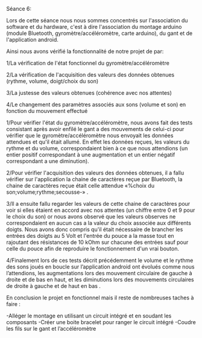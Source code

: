 Séance 6:

Lors de cette séance nous nous sommes concentrés sur l'association du software et du hardware, c'est à dire l'association du montage arduino (module Bluetooth, gyromètre/accéléromètre, carte arduino), du gant et de l'application android.

Ainsi nous avons vérifié la fonctionnalité de notre projet de par:

1/La vérification de l'état fonctionnel du gyromètre/accéléromètre

2/La vérification de l'acquisition des valeurs des données obtenues (rythme, volume, doigt/choix du son)

3/La justesse des valeurs obtenues (cohérence avec nos attentes)

4/Le changement des paramètres associés aux sons (volume et son) en fonction du mouvement effectué


1/Pour vérifier l'état du gyromètre/accéléromètre, nous avons fait des tests consistant après avoir enfilé le gant a des mouvements de celui-ci pour vérifier que le gyromètre/accéléromètre nous envoyait les données attendues et qu'il était allumé.
En effet les données reçues, les valeurs du rythme et du volume, correspondaient bien à ce que nous attendions (un entier positif correspondant à une augmentation et un entier négatif correspondant a une diminution).

2/Pour vérifier l'acquisition des valeurs des données obtenues, il a fallu vérifier sur l'application la chaine de caractères reçue par Bluetooth, la chaine de caractères reçue était celle attendue  «%choix du son;volume;rythme;secousse-» .

3/Il a ensuite fallu regarder les valeurs de cette chaine de caractères pour voir si elles étaient en accord avec nos attentes (un chiffre entre 0 et 9 pour le choix du son) or nous avons observé que les valeurs observes ne correspondaient en aucun cas a la valeur du choix associée aux différents doigts. Nous avons donc compris qu'il était nécessaire de brancher les entrées des doigts au 5 Volt et l'entrée du pouce a la masse tout en rajoutant des résistances de 10 kOhm sur chacune des entrées sauf pour celle du pouce afin de reproduire le fonctionnement d'un vrai bouton. 

4/Finalement lors de ces tests décrit  précédemment le volume et le rythme des sons joués en boucle sur l’application android ont évolués comme nous l’attendions, les augmentations lors des mouvement circulaire de gauche à droite et de bas en haut, et les diminutions lors des mouvements circulaires de droite à gauche et de haut en bas .


En conclusion le projet en fonctionnel mais il reste de nombreuses taches à faire :

-Alléger le montage en utilisant un circuit intégré et en soudant les composants
-Créer une boite bracelet pour ranger le circuit intégré
-Coudre les fils sur le gant et l’accéléromètre 

